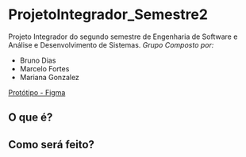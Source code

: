 # ProjetoIntegrador_Semestre2
Projeto Integrador do segundo semestre de Engenharia de Software e Análise  e Desenvolvimento de Sistemas. 
*Grupo Composto por:* 
 - Bruno Dias 
 - Marcelo Fortes
 - Mariana Gonzalez

[Protótipo - Figma](https://www.figma.com/file/z6ryQc6chyP5KXN6gfnYc4/UniAmericon)

## O que é?

## Como será feito? 
